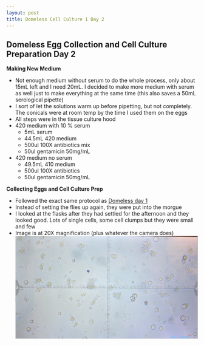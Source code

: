 ```yaml
---
layout: post
title: Domeless Cell Culture 1 Day 2
---
```


## Domeless Egg Collection and Cell Culture Preparation Day 2

**Making New Medium**
- Not enough medium without serum to do the whole process, only about 15mL left and I need 20mL. I decided to make more medium with serum as well just to make everything at the same time (this also saves a 50mL serological pipette)
- I sort of let the solutions warm up before pipetting, but not completely. The conicals were at room temp by the time I used them on the eggs
- All steps were in the tissue culture hood
- 420 medium with 10 % serum
  - 5mL serum
  - 44.5mL 420 medium
  - 500ul 100X antibiotics mix
  - 50ul gentamicin 50mg/mL
- 420 medium no serum
  - 49.5mL 410 medium
  - 500ul 100X antibiotics
  - 50ul gentamicin 50mg/mL

**Collecting Eggs and Cell Culture Prep**
- Followed the exact same protocol as [Domeless day 1](https://meschedl.github.io/Unckless-Lab-Notebook-Maggie/2021/10/12/domeless-cell-culture-1.html)
- Instead of setting the flies up again, they were put into the morgue
- I looked at the flasks after they had settled for the afternoon and they looked good. Lots of single cells, some cell clumps but they were small and few
- Image is at 20X magnification (plus whatever the camera does)
![](https://raw.githubusercontent.com/meschedl/Unckless-Lab-Notebook-Maggie/master/images/domeless-cc-d2.jpg)
